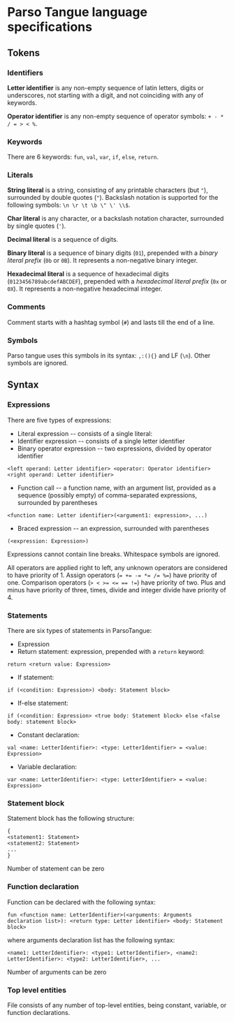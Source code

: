 # Parso Tangue language specifications

## Tokens
### Identifiers
**Letter identifier** is any non-empty sequence of latin letters, digits or
underscores, not starting with a digit, and not coinciding with any of 
keywords.

**Operator identifier** is any non-empty sequence of operator symbols:
```+ - * / = > < %```.

### Keywords
There are 6 keywords: ```fun```, ```val```, ```var```, ```if```, ```else```,
```return```.

### Literals
**String literal** is a string, consisting of any printable characters
(but ```"```), surrounded by double quotes (```"```). Backslash notation
is supported for the following symbols: ```\n \r \t \b \" \' \\$```.

**Char literal** is any character, or a backslash notation character, 
surrounded by single quotes (```'```).

**Decimal literal** is a sequence of digits.

**Binary literal** is a sequence of binary digits (```01```), prepended
with a *binary literal prefix* (```0b``` or ```0B```). It represents a
non-negative binary integer.

**Hexadecimal literal** is a sequence of hexadecimal digits
(```0123456789abcdefABCDEF```), prepended with a *hexadecimal literal prefix*
(```0x``` or ```0X```). It represents a non-negative hexadecimal integer.

### Comments
Comment starts with a hashtag symbol (```#```) and lasts till the end of a
line.

### Symbols
Parso tangue uses this symbols in its syntax: ```,:(){}``` and LF (```\n```).
Other symbols are ignored.

## Syntax
### Expressions
There are five types of expressions:
 + Literal expression -- consists of a single literal:
 + Identifier expression -- consists of a single letter identifier
 + Binary operator expression -- two expressions, divided by operator 
identifier
```
<left operand: Letter identifier> <operator: Operator identifier> <right operand: Letter identifier>
```
 + Function call -- a function name, with an argument list, provided as
a sequence (possibly empty) of comma-separated expressions, surrounded
by parentheses
```
<function name: Letter identifier>(<argument1: expression>, ...)
```
 + Braced expression -- an expression, surrounded with parentheses
``` 
(<expression: Expression>)
```

Expressions cannot contain line breaks. Whitespace symbols are ignored.

All operators are applied right to left, any unknown operators are considered
to have priority of 1. Assign operators (```= += -= *= /= %=```) have 
priority of one. Comparison operators (```> < >= <= == !=```) have priority
of two. Plus and minus have priority of three, times, divide and integer 
divide have priority of 4.

### Statements
There are six types of statements in ParsoTangue:
  + Expression
  + Return statement: expression, prepended with a ```return``` keyword:
```
return <return value: Expression>
```
  + If statement:
``` 
if (<condition: Expression>) <body: Statement block>
```
  + If-else statement:
``` 
if (<condition: Expression> <true body: Statement block> else <false body: statement block>
```
  + Constant declaration:
```
val <name: LetterIdentifier>: <type: LetterIdentifier> = <value: Expression>
```
  + Variable declaration:
```
var <name: LetterIdentifier>: <type: LetterIdentifier> = <value: Expression>
```

### Statement block
Statement block has the following structure:
```
{
<statement1: Statement>
<statement2: Statement>
...
} 
```
Number of statement can be zero

### Function declaration
Function can be declared with the following syntax:
``` 
fun <function name: LetterIdentifier>(<arguments: Arguments declaration list>): <return type: Letter identifier> <body: Statement block>
```
where arguments declaration list has the following syntax:
``` 
<name1: LetterIdentifier>: <type1: LetterIdentifier>, <name2: LetterIdentifier>: <type2: LetterIdentifier>, ...
```
Number of arguments can be zero

### Top level entities
File consists of any number of top-level entities, being constant,
variable, or function declarations.